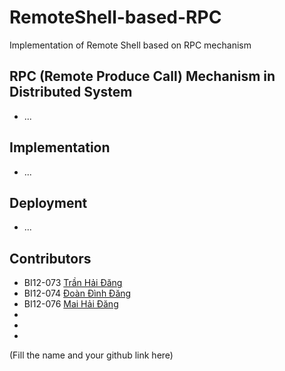 # RemoteShell-based-RPC

Implementation of Remote Shell based on RPC mechanism

## RPC (Remote Produce Call) Mechanism in Distributed System

- ...

## Implementation

- ...

## Deployment

- ...

## Contributors

- BI12-073 [Trần Hải Đăng]()
- BI12-074 [Đoàn Đình Đăng](https://github.com/dangdd2003)
- BI12-076 [Mai Hải Đăng]()
-
-
-

(Fill the name and your github link here)

